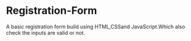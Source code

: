 # Registration-Form
A basic registration form build using HTML,CSSand JavaScript.Which also check the inputs are valid or not.  
